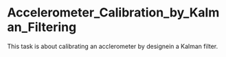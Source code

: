# Accelerometer_Calibration_by_Kalman_Filtering

This task is about calibrating an acclerometer by designein a Kalman filter.
